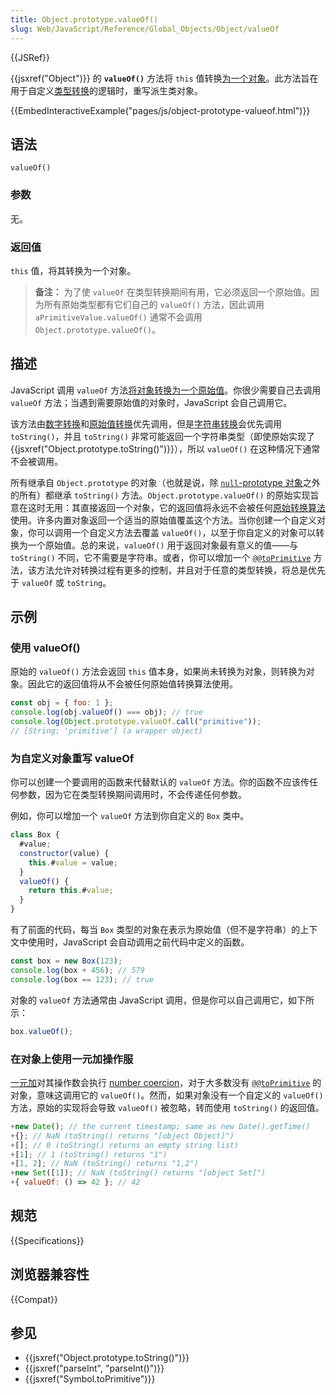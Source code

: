 ```yaml
---
title: Object.prototype.valueOf()
slug: Web/JavaScript/Reference/Global_Objects/Object/valueOf
---
```


{{JSRef}}

{{jsxref("Object")}} 的 **`valueOf()`** 方法将 `this` 值转换[为一个对象](/zh-CN/docs/Web/JavaScript/Reference/Global_Objects/Object#object_coercion)。此方法旨在用于自定义[类型转换](/zh-CN/docs/Web/JavaScript/Data_structures#type_coercion)的逻辑时，重写派生类对象。

{{EmbedInteractiveExample("pages/js/object-prototype-valueof.html")}}

## 语法

```js-nolint
valueOf()
```

### 参数

无。

### 返回值

`this` 值，将其转换为一个对象。

> **备注：** 为了使 `valueOf` 在类型转换期间有用，它必须返回一个原始值。因为所有原始类型都有它们自己的 `valueOf()` 方法，因此调用 `aPrimitiveValue.valueOf()` 通常不会调用 `Object.prototype.valueOf()`。

## 描述

JavaScript 调用 `valueOf` 方法[将对象转换为一个原始值](/en-US/docs/Web/JavaScript/Data_structures#type_coercion)。你很少需要自己去调用 `valueOf` 方法；当遇到需要原始值的对象时，JavaScript 会自己调用它。

该方法由[数字转换](/en-US/docs/Web/JavaScript/Data_structures#numeric_coercion)和[原始值转换](/en-US/docs/Web/JavaScript/Data_structures#primitive_coercion)优先调用，但是[字符串转换](/en-US/docs/Web/JavaScript/Reference/Global_Objects/String#string_coercion)会优先调用 `toString()`，并且 `toString()` 非常可能返回一个字符串类型（即使原始实现了 {{jsxref("Object.prototype.toString()")}}），所以 `valueOf()` 在这种情况下通常不会被调用。

所有继承自 `Object.prototype` 的对象（也就是说，除 [`null`-prototype 对象](/en-US/docs/Web/JavaScript/Reference/Global_Objects/Object#null-prototype_objects)之外的所有）都继承 `toString()` 方法。`Object.prototype.valueOf()` 的原始实现旨意在这时无用：其直接返回一个对象，它的返回值将永远不会被任何[原始转换算法](/en-US/docs/Web/JavaScript/Data_structures#type_coercion)使用。许多内置对象返回一个适当的原始值覆盖这个方法。当你创建一个自定义对象，你可以调用一个自定义方法去覆盖 `valueOf()`，以至于你自定义的对象可以转换为一个原始值。总的来说，`valueOf()` 用于返回对象最有意义的值——与 `toString()` 不同，它不需要是字符串。或者，你可以增加一个 [`@@toPrimitive`](/en-US/docs/Web/JavaScript/Reference/Global_Objects/Symbol/toPrimitive) 方法，该方法允许对转换过程有更多的控制，并且对于任意的类型转换，将总是优先于 `valueOf` 或 `toString`。

## 示例

### 使用 valueOf()

原始的 `valueOf()` 方法会返回 `this` 值本身，如果尚未转换为对象，则转换为对象。因此它的返回值将从不会被任何原始值转换算法使用。

```js
const obj = { foo: 1 };
console.log(obj.valueOf() === obj); // true
console.log(Object.prototype.valueOf.call("primitive"));
// [String: 'primitive'] (a wrapper object)
```

### 为自定义对象重写 valueOf

你可以创建一个要调用的函数来代替默认的 `valueOf` 方法。你的函数不应该传任何参数，因为它在类型转换期间调用时，不会传递任何参数。

例如，你可以增加一个 `valueOf` 方法到你自定义的 `Box` 类中。

```js
class Box {
  #value;
  constructor(value) {
    this.#value = value;
  }
  valueOf() {
    return this.#value;
  }
}
```

有了前面的代码，每当 `Box` 类型的对象在表示为原始值（但不是字符串）的上下文中使用时，JavaScript 会自动调用之前代码中定义的函数。

```js
const box = new Box(123);
console.log(box + 456); // 579
console.log(box == 123); // true
```

对象的 `valueOf` 方法通常由 JavaScript 调用，但是你可以自己调用它，如下所示：

```js
box.valueOf();
```

### 在对象上使用一元加操作服

[一元加](/en-US/docs/Web/JavaScript/Reference/Operators/Unary_plus)对其操作数会执行 [number coercion](/en-US/docs/Web/JavaScript/Reference/Global_Objects/Number#number_coercion)，对于大多数没有 [`@@toPrimitive`](/en-US/docs/Web/JavaScript/Reference/Global_Objects/Symbol/toPrimitive) 的对象，意味这调用它的 `valueOf()`。然而，如果对象没有一个自定义的 `valueOf()` 方法，原始的实现将会导致 `valueOf()` 被忽略，转而使用 `toString()` 的返回值。

```js
+new Date(); // the current timestamp; same as new Date().getTime()
+{}; // NaN (toString() returns "[object Object]")
+[]; // 0 (toString() returns an empty string list)
+[1]; // 1 (toString() returns "1")
+[1, 2]; // NaN (toString() returns "1,2")
+new Set([1]); // NaN (toString() returns "[object Set]")
+{ valueOf: () => 42 }; // 42
```

## 规范

{{Specifications}}

## 浏览器兼容性

{{Compat}}

## 参见

- {{jsxref("Object.prototype.toString()")}}
- {{jsxref("parseInt", "parseInt()")}}
- {{jsxref("Symbol.toPrimitive")}}
